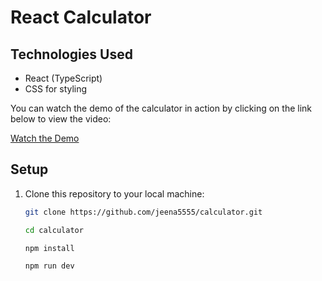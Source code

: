 # React Calculator

## Technologies Used
- React (TypeScript)
- CSS for styling

You can watch the demo of the calculator in action by clicking on the link below to view the video:

[Watch the Demo](https://github.com/jeena5555/calculator/blob/main/demo-calculator.mov)

## Setup

1. Clone this repository to your local machine:
   ```bash
   git clone https://github.com/jeena5555/calculator.git

   cd calculator

   npm install

   npm run dev
